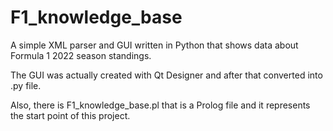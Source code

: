 # F1_knowledge_base
A simple XML parser and GUI written in Python that shows data about Formula 1 2022 season standings.

The GUI was actually created with Qt Designer and after that converted into .py file.

Also, there is F1_knowledge_base.pl that is a Prolog file and it represents the start point of this project. 

